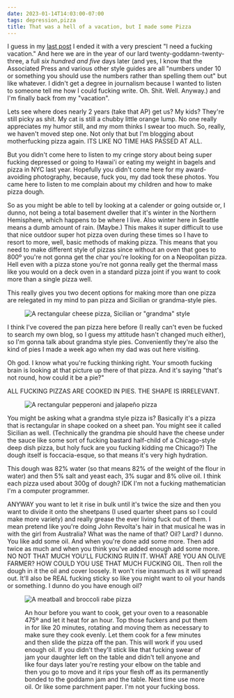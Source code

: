```yaml
---
date: 2023-01-14T14:03:00-07:00
tags: depression,pizza
title: That was a hell of a vacation, but I made some Pizza
---
```


I guess in my [last post](https://whatever.todds.cooking/sweet_tater_tacos.html) I ended it with a very prescient "I need a fucking vacation."  And here we are in the year of our lard twenty-goddamn-twenty-three, a full _six hundred and five_ days later (and yes, I know that the Associated Press and various other style guides are all "numbers under 10 or something you should use the numbers rather than spelling them out" but like whatever. I didn't get a degree in journalism because I wanted to listen to someone tell me how I could fucking write. Oh. Shit. Well. Anyway.) and I'm finally back from my "vacation".

Lets see where does nearly 2 years (take that AP) get us? My kids? They're still picky as shit. My cat is still a chubby little orange lump. No one really appreciates my humor still, and my mom thinks I swear too much. So, really, we haven't moved step one. Not only that but I'm blogging about motherfucking pizza again. ITS LIKE NO TIME HAS PASSED AT ALL.

But you didn't come here to listen to my cringe story about being super fucking depressed or going to Hawai'i or eating my weight in bagels and pizza in NYC last year. Hopefully you didn't come here for my award-avoiding photography, because, fuck you, my dad took these photos. You came here to listen to me complain about my children and how to make pizza dough.

So as you might be able to tell by looking at a calender or going outside or, I dunno, not being a total basement dweller that it's winter in the Northern Hemisphere, which happens to be where I live. Also winter here in Seattle means a dumb amount of rain. (Maybe.) This makes it super difficult to use that nice outdoor super hot pizza oven during these times so I have to resort to more, well, basic methods of making pizza. This means that you need to make different style of pizzas since without an oven that goes to 800º you're not gonna get the char you're looking for on a Neopolitan pizza. Hell even with a pizza stone you're not gonna really get the thermal mass like you would on a deck oven in a standard pizza joint if you want to cook more than a single pizza well.

This really gives you two decent options for making more than one pizza are relegated in my mind to pan pizza and Sicilian or grandma-style pies.

<figure>

![A rectangular cheese pizza, Sicilian or "grandma" style](cheese-grandma.jpg)

</figure>

I think I've covered the pan pizza here before (I really can't even be fucked to search my own blog, so I guess my attitude hasn't changed much either), so I'm gonna talk about grandma style pies. Conveniently they're also the kind of pies I made a week ago when my dad was out here visiting. 

Oh god. I know what you're fucking thinking right. Your smooth fucking brain is looking at that picture up there of that pizza. And it's saying "that's not round, how could it be a pie?"

ALL FUCKING PIZZAS ARE COOKED IN PIES. THE SHAPE IS IRRELEVANT.

<figure>

![A rectangular pepperoni and jalapeño pizza](pepperoni-grandma.jpg)

</figure>

You might be asking what a grandma style pizza is? Basically it's a pizza that is rectangular in shape cooked on a sheet pan. You might see it called Sicilian as well. (Technically the grandma pie should have the cheese under the sauce like some sort of fucking bastard half-child of a Chicago-style deep dish pizza, but holy fuck are you fucking kidding me Chicago?) The dough itself is foccacia-esque, so that means it's very high hydration.

This dough was 82% water (so that means 82% of the weight of the flour in water) and then 5% salt and yeast each, 3% sugar and 8% olive oil.  I think each pizza used about 300g of dough? IDK I'm not a fucking mathematician I'm a computer programmer. 

ANYWAY you want to let it rise in bulk until it's twice the size and then you want to divide it onto the sheetpans (I used quarter sheet pans so I could make more variety) and really grease the ever living fuck out of them. I mean pretend like you're doing John Revolta's hair in that musical he was in with the girl from Australia? What was the name of that? Oil? Lard? I dunno. You like add some oil. And when you're done add some more.  Then add twice as much and when you think you've added enough add some more. NO NOT THAT MUCH YOU'LL FUCKING RUIN IT.  WHAT ARE YOU AN OLIVE FARMER? HOW COULD YOU USE THAT MUCH FUCKING OIL. Then roll the dough in it the oil and cover loosely. It won't rise inasmuch as it will spread out. It'll also be REAL fucking sticky so like you might want to oil your hands or something. I dunno do you have enough oil?

<figure>

![A meatball and broccoli rabe pizza](meatball-grandma.jpg)

An hour before you want to cook, get your oven to a reasonable 475º and let it heat for an hour. Top those fuckers and put them in for like 20 minutes, rotating and moving them as necessary to make sure they cook evenly.  Let them cook for a few minutes and then slide the pizza off the pan. This will work if you used enough oil. If you didn't they'll stick like that fucking swear of jam your daughter left on the table and didn't tell anyone and like four days later you're resting your elbow on the table and then you go to move and it rips your flesh off as its permanently bonded to the goddamn jam and the table. Next time use more oil. Or like some parchment paper. I'm not your fucking boss.



